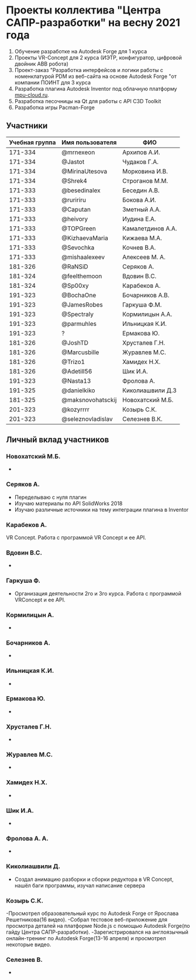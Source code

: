 # Проекты коллектива "Центра САПР-разработки" на весну 2021 года

1. Обучение разработке на Autodesk Forge для 1 курса
2. Проекты  VR-Concept для 2 курса (ИЭТР, конфигуратор, цифровой двойник ABB робота)
3. Проект-заказ "Разработка интерфейсов и логики работы с номенклатурой PDM из веб-сайта на основе Autodesk Forge "от компании ПОИНТ для 3 курса
4. Разработка плагина Autodesk Inventor под облачную платформу [mpu-cloud.ru](http://mpu-cloud.ru).
5. Разработка песочницы на Qt для работы с API C3D Toolkit
6. Разработка игры Pacman-Forge

## Участники

| Учебная группа | Имя пользователя  | ФИО               |
|----------------|-------------------|-------------------|
| 171-334        | @mrnexeon         | Архипов А.И.      |
| 171-334        | @Jastot           | Чудаков Г.А.      |
| 171-334        | @MirinaUtesova    | Морковина И.В.    |
| 171-334        | @Shrek4           | Строганов М.М.    |
| 171-333        | @besedinalex      | Беседин А.В.      |
| 171-333        | @ruririru         | Бокова А.И.       |
| 171-333        | @Caputan          | Зметный А.А.      |
| 171-333        | @heivory          | Иудина Е.А.       |
| 171-333        | @TOPGreen         | Камалетдинов А.А. |
| 171-333        | @KizhaevaMaria    | Кижаева М.А.      |
| 171-333        | @Sevochka         | Кочнев В.А.       |
| 171-333        | @mishaalexeev     | Алексеев М. А.    |
| 181-326        | @RaNSiD           | Серяков А.        |
| 181-324        | @feelthemoon | Вдовин В.С. |
| 181-324        | @Sp00xy | Карабеков А. |
| 191-323        | @BochaOne | Бочарников А.В. |
| 191-323        | @JamesRobes       | Гаркуша Ф.М.      |
| 191-323        | @Spectraly        | Кормилицын А.А.   |
| 191-323        | @parmuhles | Ильницкая К.И. |
| 191-323        | ? | Ермакова Ю. |
| 181-326        | @JoshTD           | Хрусталев Г.Н.    |
| 181-326        | @Marcusbille      | Журавлев М.С.     |
| 181-326        | @Trizo1           | Хамидех Н.Х.      |
| 181-326        | @Adetill56        | Шик И.А.          |
| 191-323        | @Nasta13 | Фролова А. |
| 191-325       | @danielkiko      | Киколиашвили Д.З      |
| 181-325        | @maksnovohatsckij | Новохатский М.Б.   |
| 201-323      | @kozyrrrr | Козырь С.К.  |
| 201-323       | @seleznovladislav | Селезнев В.К.   |

## Личный вклад участников

### Новохатский М.Б.
 
-

### Серяков А.

- Переделываю с нуля плагин
- Изучаю материалы по API SolidWorks 2018
- Изучаю различные источники на тему интеграции плагина в Inventor

### Карабеков А.

VR Concept. Работа с программой VR Concept и ее API.

### Вдовин В.С.

-

### Гаркуша Ф.

- Организация деятельности 2го и 3го курса. Работа с программой VRConcept и ее API.

### Кормилицын А.

-

### Бочарников А.

-

### Ильницкая К.И.

-

### Ермакова Ю.

-

### Хрусталев Г.Н.

-

### Журавлев М.С.

-

### Хамидех Н.Х.

-

### Шик И.А.

-

### Фролова А. А.

-

### Киколиашвили Д. 

- Создал анимацию разборки и сборки редуктора в VR Concept, нашёл баги программы, изучал написание сервера

### Козырь С.К. 

-Просмотрел образовательный курс по Autodesk Forge от Ярослава Решетникова(16 видео).
-Собрал тестовое веб-приложение для просмотра деталей на платформе Node.js с помощью Autodesk Forge(по гайду Центра САПР-разработки).
-Зарегистрировался на англоязычный онлайн-тренинг по Autodesk Forge(13-16 апреля) и просмотрел некоторые видео.

### Селезнев В.

- 

